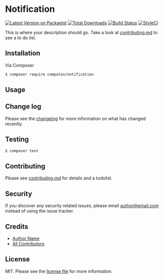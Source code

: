 # Notification

[![Latest Version on Packagist][ico-version]][link-packagist]
[![Total Downloads][ico-downloads]][link-downloads]
[![Build Status][ico-travis]][link-travis]
[![StyleCI][ico-styleci]][link-styleci]

This is where your description should go. Take a look at [contributing.md](contributing.md) to see a to do list.

## Installation

Via Composer

``` bash
$ composer require computan/notification
```

## Usage

## Change log

Please see the [changelog](changelog.md) for more information on what has changed recently.

## Testing

``` bash
$ composer test
```

## Contributing

Please see [contributing.md](contributing.md) for details and a todolist.

## Security

If you discover any security related issues, please email author@email.com instead of using the issue tracker.

## Credits

- [Author Name][link-author]
- [All Contributors][link-contributors]

## License

MIT. Please see the [license file](license.md) for more information.

[ico-version]: https://img.shields.io/packagist/v/computan/notification.svg?style=flat-square
[ico-downloads]: https://img.shields.io/packagist/dt/computan/notification.svg?style=flat-square
[ico-travis]: https://img.shields.io/travis/computan/notification/master.svg?style=flat-square
[ico-styleci]: https://styleci.io/repos/12345678/shield

[link-packagist]: https://packagist.org/packages/computan/notification
[link-downloads]: https://packagist.org/packages/computan/notification
[link-travis]: https://travis-ci.org/computan/notification
[link-styleci]: https://styleci.io/repos/12345678
[link-author]: https://github.com/computan
[link-contributors]: ../../contributors

